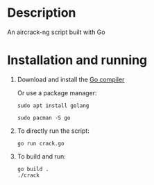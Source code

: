 # Description
 An aircrack-ng script built with Go

# Installation and running
1. Download and install the [Go compiler](https://go.dev)  
   
   Or use a package manager:  
   ```
   sudo apt install golang
   ```  
   ```
   sudo pacman -S go
   ```
2. To directly run the script:  
   ```
   go run crack.go
   ```
3. To build and run:  
   
   ```
   go build .
   ./crack
   ```

